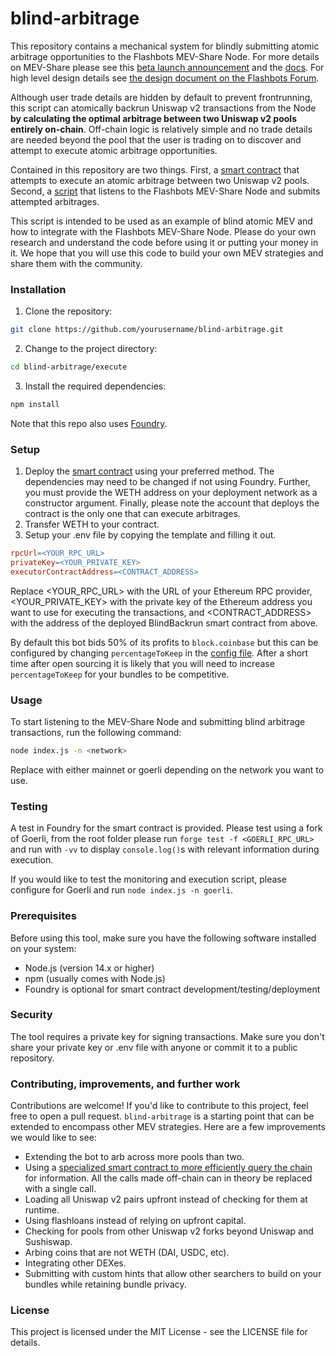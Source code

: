 # blind-arbitrage
This repository contains a mechanical system for blindly submitting atomic arbitrage opportunities to the Flashbots MEV-Share Node. For more details on MEV-Share please see this [beta launch announcement](https://collective.flashbots.net/t/announcing-mev-share-beta/1650) and the [docs](https://docs.flashbots.net/flashbots-mev-share/overview). For high level design details see [the design document on the Flashbots Forum](https://collective.flashbots.net/t/mev-share-programmably-private-orderflow-to-share-mev-with-users/1264).

Although user trade details are hidden by default to prevent frontrunning, this script can atomically backrun Uniswap v2 transactions from the Node **by calculating the optimal arbitrage between two Uniswap v2 pools entirely on-chain**. Off-chain logic is relatively simple and no trade details are needed beyond the pool that the user is trading on to discover and attempt to execute atomic arbitrage opportunities.

Contained in this repository are two things. First, a [smart contract](/src/BlindBackrunLogic.sol) that attempts to execute an atomic arbitrage between two Uniswap v2 pools. Second, a [script](/execute/index.js) that listens to the Flashbots MEV-Share Node and submits attempted arbitrages.

This script is intended to be used as an example of blind atomic MEV and how to integrate with the Flashbots MEV-Share Node. Please do your own research and understand the code before using it or putting your money in it. We hope that you will use this code to build your own MEV strategies and share them with the community.

### Installation

1. Clone the repository:
```bash
git clone https://github.com/yourusername/blind-arbitrage.git
```

2. Change to the project directory:
```bash
cd blind-arbitrage/execute
```

3. Install the required dependencies:
```bash
npm install
```

Note that this repo also uses [Foundry](https://github.com/foundry-rs/foundry).

### Setup
1. Deploy the [smart contract](/src/BlindBackrunLogic.sol) using your preferred method. The dependencies may need to be changed if not using Foundry. Further, you must provide the WETH address on your deployment network as a constructor argument. Finally, please note the account that deploys the contract is the only one that can execute arbitrages.
2. Transfer WETH to your contract.
3. Setup your .env file by copying the template and filling it out. 

```makefile
rpcUrl=<YOUR_RPC_URL>
privateKey=<YOUR_PRIVATE_KEY>
executorContractAddress=<CONTRACT_ADDRESS>
```
Replace <YOUR_RPC_URL> with the URL of your Ethereum RPC provider, <YOUR_PRIVATE_KEY> with the private key of the Ethereum address you want to use for executing the transactions, and <CONTRACT_ADDRESS> with the address of the deployed BlindBackrun smart contract from above.

By default this bot bids 50% of its profits to `block.coinbase` but this can be configured by changing `percentageToKeep` in the [config file](./execute/utils/config.json). After a short time after open sourcing it is likely that you will need to increase `percentageToKeep` for your bundles to be competitive.

### Usage
To start listening to the MEV-Share Node and submitting blind arbitrage transactions, run the following command:
```bash
node index.js -n <network>
```
Replace <network> with either mainnet or goerli depending on the network you want to use. 

### Testing
A test in Foundry for the smart contract is provided. Please test using a fork of Goerli, from the root folder please run `forge test -f <GOERLI_RPC_URL>` and run with `-vv` to display `console.log()`s with relevant information during execution.

If you would like to test the monitoring and execution script, please configure for Goerli and run `node index.js -n goerli`.

### Prerequisites
Before using this tool, make sure you have the following software installed on your system:

* Node.js (version 14.x or higher)
* npm (usually comes with Node.js)
* Foundry is optional for smart contract development/testing/deployment

### Security
The tool requires a private key for signing transactions. Make sure you don't share your private key or .env file with anyone or commit it to a public repository.

### Contributing, improvements, and further work
Contributions are welcome! If you'd like to contribute to this project, feel free to open a pull request. `blind-arbitrage` is a starting point that can be extended to encompass other MEV strategies. Here are a few improvements we would like to see:
- Extending the bot to arb across more pools than two.
- Using a [specialized smart contract to more efficiently query the chain](https://github.com/username/arbitrage/blob/master/contracts/UniswapFlashQuery.sol) for information. All the calls made off-chain can in theory be replaced with a single call.
- Loading all Uniswap v2 pairs upfront instead of checking for them at runtime.
- Using flashloans instead of relying on upfront capital.
- Checking for pools from other Uniswap v2 forks beyond Uniswap and Sushiswap.
- Arbing coins that are not WETH (DAI, USDC, etc).
- Integrating other DEXes.
- Submitting with custom hints that allow other searchers to build on your bundles while retaining bundle privacy.

### License
This project is licensed under the MIT License - see the LICENSE file for details.
